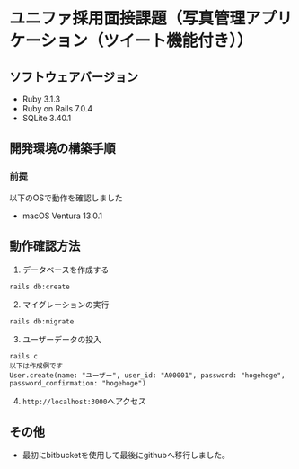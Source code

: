 # ユニファ採用面接課題（写真管理アプリケーション（ツイート機能付き））

## ソフトウェアバージョン

* Ruby 3.1.3
* Ruby on Rails 7.0.4
* SQLite 3.40.1

## 開発環境の構築手順

### 前提

以下のOSで動作を確認しました

* macOS Ventura 13.0.1

## 動作確認方法

1. データベースを作成する

```
rails db:create
```

2. マイグレーションの実行

```
rails db:migrate
```

3. ユーザーデータの投入

```
rails c
以下は作成例です
User.create(name: "ユーザー", user_id: "A00001", password: "hogehoge", password_confirmation: "hogehoge")
```
4. `http://localhost:3000`へアクセス

## その他

- 最初にbitbucketを使用して最後にgithubへ移行しました。
